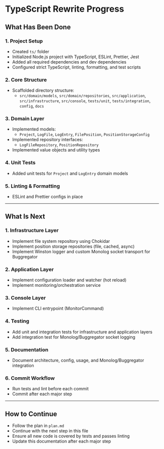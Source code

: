 # TypeScript Rewrite Progress

## What Has Been Done

### 1. Project Setup
- Created `ts/` folder
- Initialized Node.js project with TypeScript, ESLint, Prettier, Jest
- Added all required dependencies and dev dependencies
- Configured strict TypeScript, linting, formatting, and test scripts

### 2. Core Structure
- Scaffolded directory structure:
  - `src/domain/models`, `src/domain/repositories`, `src/application`, `src/infrastructure`, `src/console`, `tests/unit`, `tests/integration`, `config`, `docs`

### 3. Domain Layer
- Implemented models:
  - `Project`, `LogFile`, `LogEntry`, `FilePosition`, `PositionStorageConfig`
- Implemented repository interfaces:
  - `LogFileRepository`, `PositionRepository`
- Implemented value objects and utility types

### 4. Unit Tests
- Added unit tests for `Project` and `LogEntry` domain models

### 5. Linting & Formatting
- ESLint and Prettier configs in place

---

## What Is Next

### 1. Infrastructure Layer
- Implement file system repository using Chokidar
- Implement position storage repositories (file, cached, async)
- Implement Winston logger and custom Monolog socket transport for Buggregator

### 2. Application Layer
- Implement configuration loader and watcher (hot reload)
- Implement monitoring/orchestration service

### 3. Console Layer
- Implement CLI entrypoint (MonitorCommand)

### 4. Testing
- Add unit and integration tests for infrastructure and application layers
- Add integration test for Monolog/Buggregator socket logging

### 5. Documentation
- Document architecture, config, usage, and Monolog/Buggregator integration

### 6. Commit Workflow
- Run tests and lint before each commit
- Commit after each major step

---

## How to Continue
- Follow the plan in `plan.md`
- Continue with the next step in this file
- Ensure all new code is covered by tests and passes linting
- Update this documentation after each major step
